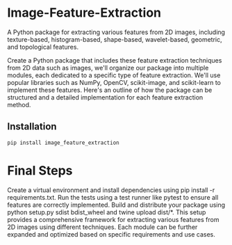 # Image-Feature-Extraction

A Python package for extracting various features from 2D images, including texture-based, histogram-based, shape-based, wavelet-based, geometric, and topological features.

Create a Python package that includes these feature extraction techniques from 2D data such as images, we'll organize our package into multiple modules, each dedicated to a specific type of feature extraction. We'll use popular libraries such as NumPy, OpenCV, scikit-image, and scikit-learn to implement these features. Here's an outline of how the package can be structured and a detailed implementation for each feature extraction method.

## Installation

```bash
pip install image_feature_extraction
```

# Final Steps
Create a virtual environment and install dependencies using pip install -r requirements.txt.
Run the tests using a test runner like pytest to ensure all features are correctly implemented.
Build and distribute your package using python setup.py sdist bdist_wheel and twine upload dist/*.
This setup provides a comprehensive framework for extracting various features from 2D images using different techniques. Each module can be further expanded and optimized based on specific requirements and use cases.
